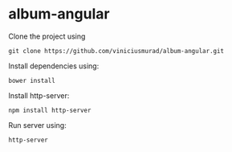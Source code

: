 # album-angular

Clone the project using

``` git clone https://github.com/viniciusmurad/album-angular.git ```

Install dependencies using:

``` bower install ```

Install http-server:

``` npm install http-server ```

Run server using:

``` http-server ```
